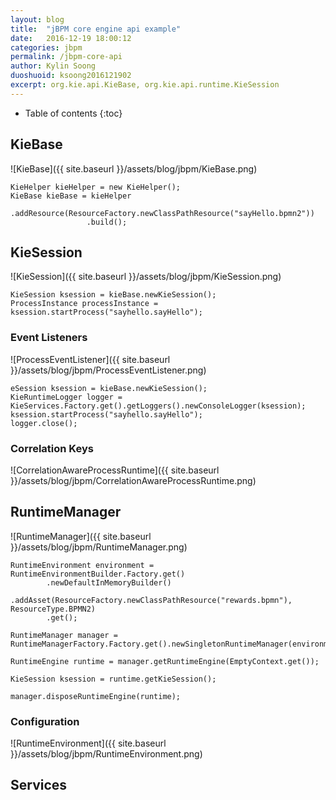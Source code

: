 ```yaml
---
layout: blog
title:  "jBPM core engine api example"
date:   2016-12-19 18:00:12
categories: jbpm
permalink: /jbpm-core-api
author: Kylin Soong
duoshuoid: ksoong2016121902
excerpt: org.kie.api.KieBase, org.kie.api.runtime.KieSession
---
```


* Table of contents
{:toc}

## KieBase

![KieBase]({{ site.baseurl }}/assets/blog/jbpm/KieBase.png)

~~~
KieHelper kieHelper = new KieHelper();
KieBase kieBase = kieHelper
                 .addResource(ResourceFactory.newClassPathResource("sayHello.bpmn2"))
                 .build();
~~~

## KieSession

![KieSession]({{ site.baseurl }}/assets/blog/jbpm/KieSession.png)

~~~
KieSession ksession = kieBase.newKieSession();
ProcessInstance processInstance = ksession.startProcess("sayhello.sayHello");
~~~

### Event Listeners

![ProcessEventListener]({{ site.baseurl }}/assets/blog/jbpm/ProcessEventListener.png)

~~~
eSession ksession = kieBase.newKieSession();
KieRuntimeLogger logger = KieServices.Factory.get().getLoggers().newConsoleLogger(ksession);
ksession.startProcess("sayhello.sayHello");
logger.close();
~~~

### Correlation Keys

![CorrelationAwareProcessRuntime]({{ site.baseurl }}/assets/blog/jbpm/CorrelationAwareProcessRuntime.png)

## RuntimeManager

![RuntimeManager]({{ site.baseurl }}/assets/blog/jbpm/RuntimeManager.png)

~~~
RuntimeEnvironment environment = RuntimeEnvironmentBuilder.Factory.get()
        .newDefaultInMemoryBuilder()
        .addAsset(ResourceFactory.newClassPathResource("rewards.bpmn"), ResourceType.BPMN2)
        .get();

RuntimeManager manager = RuntimeManagerFactory.Factory.get().newSingletonRuntimeManager(environment);

RuntimeEngine runtime = manager.getRuntimeEngine(EmptyContext.get());

KieSession ksession = runtime.getKieSession();

manager.disposeRuntimeEngine(runtime);
~~~

### Configuration

![RuntimeEnvironment]({{ site.baseurl }}/assets/blog/jbpm/RuntimeEnvironment.png)

## Services




